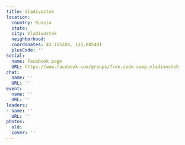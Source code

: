 ```yaml
---
title: Vladivostok
location:
  country: Russia
  state: 
  city: Vladivostok
  neighborhood: 
  coordinates: 43.115284, 131.885401
  plusCode: ''
social:
  name: Facebook page
  URL: https://www.facebook.com/groups/free.code.camp.vladivostok
chat:
  name: ''
  URL: ''
event:
  name: ''
  URL: ''
leaders:
- name: ''
  URL: ''
photos:
  old: 
  cover: ''
---
```

